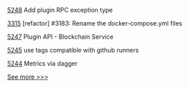
[5248](https://github.com/hyperledger/besu/pull/5248) Add plugin RPC exception type

[3315](https://github.com/hyperledger/iroha/pull/3315) [refactor] #3183: Rename the docker-compose.yml files

[5247](https://github.com/hyperledger/besu/pull/5247) Plugin API -  Blockchain Service 

[5245](https://github.com/hyperledger/besu/pull/5245) use tags compatible with github runners

[5244](https://github.com/hyperledger/besu/pull/5244) Metrics via dagger


[See more >>>](https://start-here.hyperledger.org/pull-requests)
